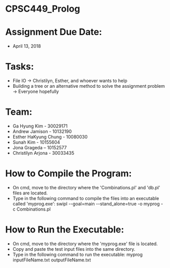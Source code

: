 # CPSC449_Prolog

# Assignment Due Date: 
- April 13, 2018

# Tasks:
- File IO -> Christilyn, Esther, and whoever wants to help
- Building a tree or an alternative method to solve the assignment problem -> Everyone hopefully

# Team:
- Ga Hyung Kim - 30029171
- Andrew Jamison - 10132190
- Esther HaKyung Chung - 10080030
- Sunah Kim - 10155604
- Jona Grageda – 10152577
- Christilyn Arjona - 30033435

# How to Compile the Program:
- On cmd, move to the directory where the 'Combinations.pl' and 'db.pl' files are located.
- Type in the following command to compile the files into an executable called 'myprog.exe':
  swipl --goal=main --stand_alone=true -o myprog -c Combinations.pl

# How to Run the Executable:
- On cmd, move to the directory where the 'myprog.exe' file is located.
- Copy and paste the test input files into the same directory.
- Type in the following command to run the executable:
  myprog inputFileName.txt outputFileName.txt
